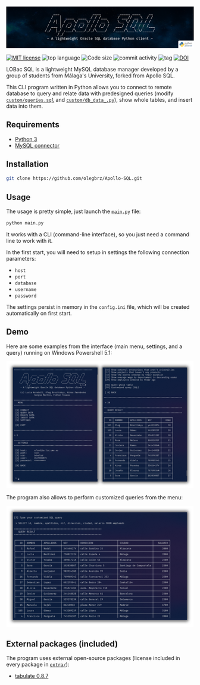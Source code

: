 ![banner](images/apollo_banner.png)

[![MIT license](https://img.shields.io/github/license/olegbrz/Apollo-SQL?color=teal)](https://lbesson.mit-license.org/) ![top language](https://img.shields.io/github/languages/top/olegbrz/Apollo-SQL) ![Code size](https://img.shields.io/github/languages/code-size/olegbrz/Apollo-SQL?color=green%20green) ![commit activity](https://img.shields.io/github/commit-activity/m/olegbrz/Apollo-SQL?color=green%20green) ![tag](https://img.shields.io/github/v/release/olegbrz/Apollo-SQL?include_prereleases) [![DOI](https://zenodo.org/badge/DOI/10.5281/zenodo.3883946.svg)](https://doi.org/10.5281/zenodo.3883946)

LOBac SQL is a lightweight MySQL database manager developed by a group of students from Málaga's University, forked from Apollo SQL.

This CLI program written in Python allows you to connect to remote database to query and relate data with predesigned queries (modify [`custom/queries.sql`](custom/queries.sql) and [`custom/db_data_.py`](custom/db_data_.py)), show whole tables, and insert data into them.

## Requirements

- [Python 3](https://www.python.org/downloads/)
- [MySQL connector](https://dev.mysql.com/downloads/connector/python/)

## Installation

```bash
git clone https://github.com/olegbrz/Apollo-SQL.git
```

## Usage

The usage is pretty simple, just launch the [`main.py`](main.py) file:

```bash
python main.py
```

It works with a CLI (command-line interface), so you just need a command line to work with it.

In the first start, you will need to setup in settings the following connection parameters:

- `host`
- `port`
- `database`
- `username`
- `password`

The settings persist in memory in the `config.ini` file, which will be created automatically on first start.

## Demo

Here are some examples from the interface (main menu, settings, and a query) running on Windows Powershell 5.1:

![demo](images/demo.png)

The program also allows to perform customized queries from the menu:

![demo1](images/demo1.png)

## External packages (included)

The program uses external open-source packages (license included in every package in [`extra/`](extra/)):

- [tabulate 0.8.7](https://pypi.org/project/tabulate/)
